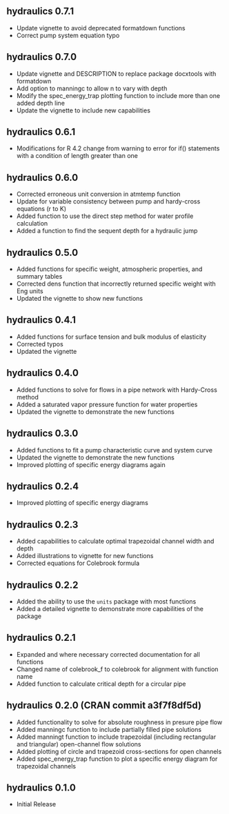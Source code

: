 <!-- NEWS.md is generated from NEWS.Rmd. Please edit that file -->

## hydraulics 0.7.1

- Update vignette to avoid deprecated formatdown functions
- Correct pump system equation typo

## hydraulics 0.7.0

- Update vignette and DESCRIPTION to replace package docxtools with
  formatdown
- Add option to manningc to allow n to vary with depth
- Modify the spec_energy_trap plotting function to include more than one
  added depth line
- Update the vignette to include new capabilities

## hydraulics 0.6.1

- Modifications for R 4.2 change from warning to error for if()
  statements with a condition of length greater than one

## hydraulics 0.6.0

- Corrected erroneous unit conversion in atmtemp function
- Update for variable consistency between pump and hardy-cross equations
  (r to K)
- Added function to use the direct step method for water profile
  calculation
- Added a function to find the sequent depth for a hydraulic jump

## hydraulics 0.5.0

- Added functions for specific weight, atmospheric properties, and
  summary tables
- Corrected dens function that incorrectly returned specific weight with
  Eng units
- Updated the vignette to show new functions

## hydraulics 0.4.1

- Added functions for surface tension and bulk modulus of elasticity
- Corrected typos
- Updated the vignette

## hydraulics 0.4.0

- Added functions to solve for flows in a pipe network with Hardy-Cross
  method
- Added a saturated vapor pressure function for water properties
- Updated the vignette to demonstrate the new functions

## hydraulics 0.3.0

- Added functions to fit a pump characteristic curve and system curve
- Updated the vignette to demonstrate the new functions
- Improved plotting of specific energy diagrams again

## hydraulics 0.2.4

- Improved plotting of specific energy diagrams

## hydraulics 0.2.3

- Added capabilities to calculate optimal trapezoidal channel width and
  depth
- Added illustrations to vignette for new functions
- Corrected equations for Colebrook formula

## hydraulics 0.2.2

- Added the ability to use the `units` package with most functions
- Added a detailed vignette to demonstrate more capabilities of the
  package

## hydraulics 0.2.1

- Expanded and where necessary corrected documentation for all functions
- Changed name of colebrook_f to colebrook for alignment with function
  name
- Added function to calculate critical depth for a circular pipe

## hydraulics 0.2.0 (CRAN commit a3f7f8df5d)

- Added functionality to solve for absolute roughness in presure pipe
  flow
- Added manningc function to include partially filled pipe solutions
- Added manningt function to include trapezoidal (including rectangular
  and triangular) open-channel flow solutions
- Added plotting of circle and trapezoid cross-sections for open
  channels
- Added spec_energy_trap function to plot a specific energy diagram for
  trapezoidal channels

## hydraulics 0.1.0

- Initial Release
